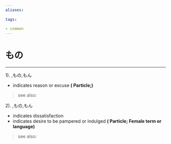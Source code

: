 ```yaml
---
aliases:
    
tags:
    
- common
---
```


# もの
---
1).
,もの,もん

- indicates reason or excuse
**( Particle;)**
> see also: 
            
2).
,もの,もん

- indicates dissatisfaction
- indicates desire to be pampered or indulged
**( Particle; Female term or language)**
> see also: 
            